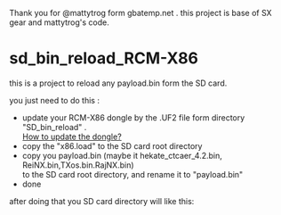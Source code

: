 Thank you for @mattytrog form gbatemp.net . this project is base of SX gear and mattytrog's code.

# sd_bin_reload_RCM-X86  
 this is a project to reload any payload.bin form the SD card.
 
you just need to do this :
* update your RCM-X86 dongle by the  .UF2  file form directory "SD_bin_reload" .  
   [How to update the dongle?](https://github.com/euclala/RCM-X86)  
* copy the "x86.load" to the SD card root  directory  
* copy you  payload.bin  (maybe it hekate_ctcaer_4.2.bin, ReiNX.bin,TXos.bin.RajNX.bin)  
  to the SD card root  directory, and rename it to "payload.bin"  
* done

after doing that  you SD card directory will like this:
  
